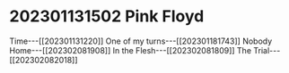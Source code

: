 # 202301131502 Pink Floyd

Time---[[202301131220]]
One of my turns---[[202301181743]]
Nobody Home---[[202302081908]]
In the Flesh---[[202302081809]]
The Trial---[[202302082018]]



